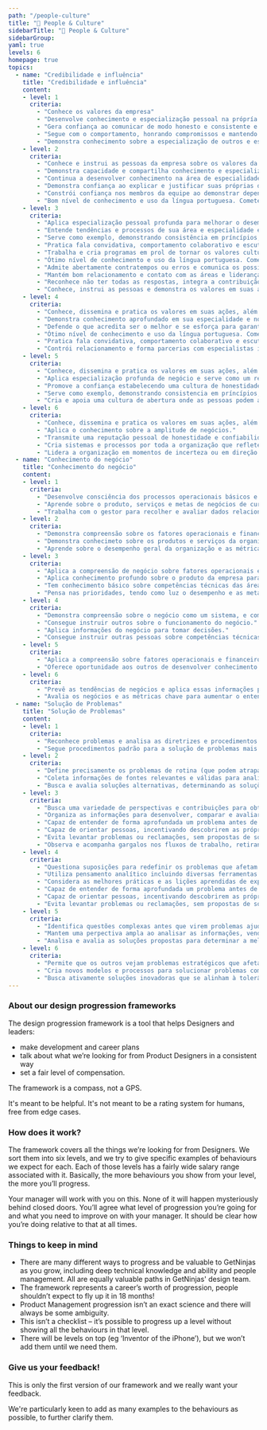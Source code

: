 ```yaml
---
path: "/people-culture"
title: "🤩 People & Culture"
sidebarTitle: "🤩 People & Culture"
sidebarGroup:
yaml: true
levels: 6
homepage: true
topics:
  - name: "Credibilidade e influência"
    title: "Credibilidade e influência"
    content:
    - level: 1
      criteria: 
        - "Conhece os valores da empresa"
        - "Desenvolve conhecimento e especialização pessoal na própría disciplina"
        - "Gera confiança ao comunicar de modo honesto e consistente e ao compartilhar informações abertamente"
        - "Segue com o comportamento, honrando compromissos e mantendo promessas"
        - "Demonstra conhecimento sobre a especialização de outros e escalona situações ambiguas para o especialista adequado."
    - level: 2
      criteria: 
        - "Conhece e instrui as pessoas da empresa sobre os valores da companhia"
        - "Demonstra capacidade e compartilha conhecimento e especialização pessoal com os colegas"
        - "Continua a desenvolver conhecimento na área de especialidade."
        - "Demonstra confiança ao explicar e justificar suas próprias decisões aos outros membros da equipe."
        - "Constrói confiança nos membros da equipe ao demonstrar dependência e fiabilidade."
        - "Bom nível de conhecimento e uso da língua portuguesa. Comete poucos erros de gramática e concordância."
    - level: 3
      criteria: 
        - "Aplica especialização pessoal profunda para melhorar o desempenho ou solucionar questões entre os colaboradores."
        - "Entende tendências e processos de sua área e especialidade e é capaz de inerpretá-las para torná-las efetivas na organização."
        - "Serve como exemplo, demonstrando consistência em príncípios, práticas e comportamentos, exemplificando os próprios valores e os da organização em todas as interações."
        - "Pratica fala convidativa, comportamento colaborativo e escuta ativa"
        - "Trabalha e cria programas em prol de tornar os valores culturais da organização vivos tanto nas novas pessoas contratadas quanto nas demais pessoas da organização"
        - "Ótimo nível de conhecimento e uso da língua portuguesa. Comete raros erros de gramática e concordância."
        - "Admite abertamente contratempos ou erros e comunica os possíveis cursos de ações corretiva."
        - "Mantém bom relacionamento e contato com as áreas e lideranças"
        - "Reconhece não ter todas as respostas, integra a contribuição de outros para questões que são ambíguas ou não estão sob controle."
        - "Conhece, instrui as pessoas e demonstra os valores em suas ações."
    - level: 4
      criteria: 
        - "Conhece, dissemina e pratica os valores em suas ações, além de ser exemplo dos mesmos"
        - "Demonstra conhecimento aprofundado em sua especialidade e no negócio, gera a confiança dos colaboradores e pares."
        - "Defende o que acredita ser o melhor e se esforça para garantir que as práticas e comportamentos da equipe estão alinhados com os valores da organização."
        - "Ótimo nível de conhecimento e uso da língua portuguesa. Comete raros erros de gramática e concordância."
        - "Pratica fala convidativa, comportamento colaborativo e escuta ativa"
        - "Contrói relacionamento e forma parcerias com especialistas internos e externos além de comunidades para manter-se à frente das tendências, ideias e inovações de sua especialidades."
    - level: 5
      criteria: 
        - "Conhece, dissemina e pratica os valores em suas ações, além de ser exemplo dos valores"
        - "Aplica especialização profunda de negócio e serve como um recurso crível em sua área de especialização."
        - "Promove a confiança estabelecendo uma cultura de honestidade."
        - "Serve como exemplo, demonstrando consistencia em príncípios, práticas e comportamentos, exemplificando os próprios valores e os da organização em todas as interações."
        - "Cria e apoia uma cultura de abertura onde as pessoas podem admitir não ter todas as respostas."
    - level: 6
      criteria: 
        - "Conhece, dissemina e pratica os valores em suas ações, além de ser exemplo dos valores"
        - "Aplica o conhecimento sobre a amplitude de negócios."
        - "Transmite uma reputação pessoal de honestidade e confiabilidade que influencia a percepção dos funcionários e do público da marca."
        - "Cria sistemas e processos por toda a organização que refletem o compromisso pessoal com os princípios e valores, recompensando e reconhecendo o     comportamento confiável e consistente de outros."
        - "Lidera a organização em momentos de incerteza ou em direção a resultados desconhecidos, criando uma atmosfera de apoio."
  - name: "Conhecimento do negócio"
    title: "Conhecimento do negócio"
    content:
    - level: 1
      criteria: 
        - "Desenvolve consciência dos processos operacionais básicos e políticas financeiras relativas ao trabalho."
        - "Aprende sobre o produto, serviços e metas de negócios de curto prazo para a organização."
        - "Trabalha com o gestor para recolher e avaliar dados relacionados ao próprio desempenho sobre as metas de negócios de curto prazo."
    - level: 2
      criteria: 
        - "Demonstra compreensão sobre os fatores operacionais e financeiros que levam ao sucesso da equipe e como o próprio papel contribui para o sucesso da equipe."
        - "Demonstra conhecimeto sobre os produtos e serviços da organização e a concorrência."
        - "Aprende sobre o desempenho geral da organização e as métricas chave que definem o sucesso."
    - level: 3
      criteria: 
        - "Aplica a compreensão de negócio sobre fatores operacionais e financeiros que levam o desempenho da equipe a contribuir para o sucesso da área."
        - "Aplica conhecimento profundo sobre o produto da empresa para produzir insights relevantes sobre as metas da área."
        - "Tem conhecimento básico sobre competências técnicas das áreas e especialidades da organização"
        - "Pensa nas prioridades, tendo como luz o desempenho e as metas da organização."
    - level: 4
      criteria: 
        - "Demonstra compreensão sobre o negócio como um sistema, e como todas as funções se interconectam."
        - "Consegue instruir outros sobre o funcionamento do negócio."
        - "Aplica informações do negócio para tomar decisões."
        - "Consegue instruir outras pessoas sobre competências técnicas de outras áreas e especialidades"
    - level: 5
      criteria: 
        - "Aplica a compreensão sobre fatores operacionais e financeiros que geram o sucesso organizacional e as independências entre as funções de negócios para recomendar soluções que funcionam."
        - "Oferece oportunidade aos outros de desenvolver conhecimento sobre os produtos e serviços da organização, alinha a estratégia de negócio às metas."
    - level: 6
      criteria: 
        - "Prevê as tendências de negócios e aplica essas informações para desenvolver estratégias que orientem e maximizam o desempenho geral da organização."
        - "Avalia os negócios e as métricas chave para aumentar o entendimento sobre os pontos fortes, oportunidades, riscos e ameaças organizacionais e orientar as decisões estratégicas."
  - name: "Solução de Problemas"
    title: "Solução de Problemas"
    content:
    - level: 1
      criteria: 
        - "Reconhece problemas e analisa as diretrizes e procedimentos existentes para reconhecer a causa do problema."
        - "Segue procedimentos padrão para a solução de problemas mais básicos, escalonando todos os problemas incomuns para o gestor ou um colega mais experiente"
    - level: 2
      criteria: 
        - "Define precisamente os problemas de rotina (que podem atrapalhar o próprio trabalho) tentando entender os fatores/causas subjacentes que contribuem."
        - "Coleta informações de fontes relevantes e válidas para analisar as situações"
        - "Busca e avalia soluções alternativas, determinando as soluções mais apropriadas."
    - level: 3
      criteria: 
        - "Busca uma variedade de perspectivas e contribuições para obter maiores informações para entender totalmente um problema que pode atrapalhar o andamento do seu trabalho."
        - "Organiza as informações para desenvolver, comparar e avaliar as alternativas sabe quando análises suficientes foram realizadas para chegar a uma conclusão lógica."
        - "Capaz de entender de forma aprofundada um problema antes de oferecer soluções."
        - "Capaz de orientar pessoas, incentivando descobrirem as próprias respostas e terem oportunidade de desenvolvimento próprio."
        - "Evita levantar problemas ou reclamações, sem propostas de soluções."
        - "Observa e acompanha gargalos nos fluxos de trabalho, retirando impedimentos e garantindo fluidez para otimizar entregas."
    - level: 4
      criteria: 
        - "Questiona suposições para redefinir os problemas que afetam a equipe e gera novas ideias."
        - "Utiliza pensamento analítico incluindo diversas ferramentas e métodos, para a solução do problemas."
        - "Considera as melhores práticas e as lições aprendidas de experiência anterior para avaliar as soluções inovadoras."
        - "Capaz de entender de forma aprofundada um problema antes de oferecer soluções"
        - "Capaz de orientar pessoas, incentivando descobrirem as próprias respostas e terem oportunidade de desenvolvimento próprio"
        - "Evita levantar problemas ou reclamações, sem propostas de soluções."
    - level: 5
      criteria: 
        - "Identifica questões complexas antes que virem problemas ajuda os outros a pensar sobre como definir ou redefinir problemas complexos."
        - "Mantem uma perpectiva ampla ao analisar as informações, vendo além do problema imediato ate as implicações maiores."
        - "Analisa e avalia as soluções propostas para determinar a melhor solução."
    - level: 6
      criteria: 
        - "Permite que os outros vejam problemas estratégicos que afetam os negócios de outras maneiras, incentivando e recompensando o pensamento inovador."
        - "Cria novos modelos e processos para solucionar problemas complexos e desenvolve novas soluções de diversos grupos."
        - "Busca ativamente soluções inovadoras que se alinham à tolerância de risco da empresa."
---
```

### About our design progression frameworks
The design progression framework is a tool that helps Designers and leaders:
- make development and career plans
- talk about what we’re looking for from Product Designers in a consistent way
- set a fair level of compensation.

The framework is a compass, not a GPS.

It's meant to be helpful. It's not meant to be a rating system for humans, free from edge cases.

### How does it work?
The framework covers all the things we’re looking for from Designers. We sort them into six levels, and we try to give specific examples of behaviours we expect for each. Each of those levels has a fairly wide salary range associated with it. Basically, the more behaviours you show from your level, the more you’ll progress.

Your manager will work with you on this. None of it will happen mysteriously behind closed doors. You’ll agree what level of progression you’re going for and what you need to improve on with your manager. It should be clear how you’re doing relative to that at all times.

### Things to keep in mind
- There are many different ways to progress and be valuable to GetNinjas as you grow, including deep technical knowledge and ability and people management. All are equally valuable paths in GetNinjas' design team.
- The framework represents a career’s worth of progression, people shouldn’t expect to fly up it in 18 months!
- Product Management progression isn’t an exact science and there will always be some ambiguity.
- This isn’t a checklist – it’s possible to progress up a level without showing all the behaviours in that level.
- There will be levels on top (eg ‘Inventor of the iPhone’), but we won’t add them until we need them.

### Give us your feedback!
This is only the first version of our framework and we really want your feedback.

We're particularly keen to add as many examples to the behaviours as possible, to further clarify them.
